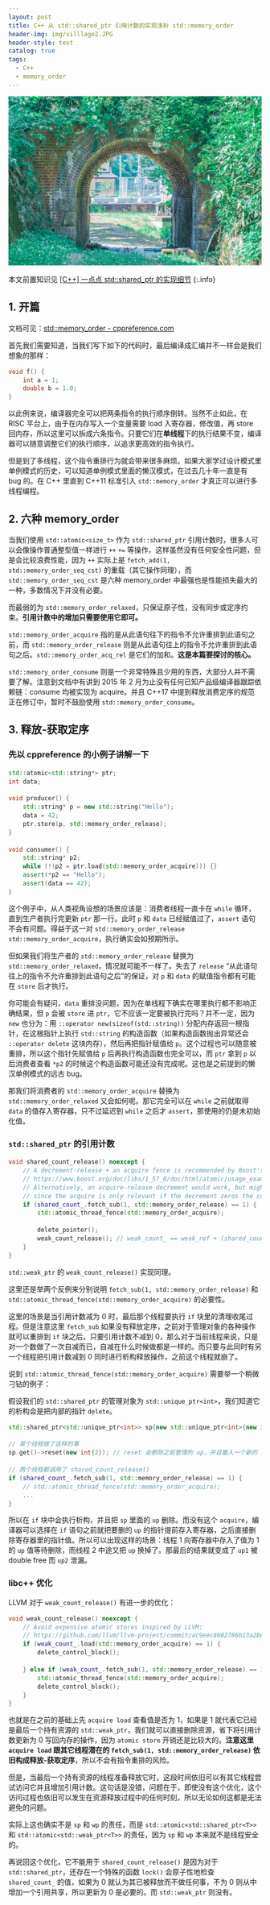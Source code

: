 ```yaml
---
layout: post
title: C++ 从 std::shared_ptr 引用计数的实现浅析 std::memory_order
header-img: img/villlage2.JPG
header-style: text
catalog: true
tags:
  - C++
  - memory_order
---
```


![图片](/img/villlage2.JPG)

本文前置知识见 [[C++] 一点点 std::shared_ptr 的实现细节](https://www.bilibili.com/video/BV1wx421X72W)
{:.info}

## 1. 开篇

文档可见：[std::memory_order - cppreference.com](https://zh.cppreference.com/w/cpp/atomic/memory_order)

首先我们需要知道，当我们写下如下的代码时，最后编译成汇编并不一样会是我们想象的那样：

```cpp
void f() {
    int a = 1;
    double b = 1.0;
}
```

以此例来说，编译器完全可以把两条指令的执行顺序倒转。当然不止如此，在 RISC 平台上，由于在内存写入一个变量需要 load 入寄存器，修改值，再 store 回内存，所以这里可以拆成六条指令。只要它们在**单线程**下的执行结果不变，编译器可以随意调整它们的执行顺序，以追求更高效的指令执行。

但是到了多线程，这个指令重排行为就会带来很多麻烦。如果大家学过设计模式里单例模式的历史，可以知道单例模式里面的懒汉模式，在过去几十年一直是有 bug 的。在 C++ 里直到 C++11 标准引入 `std::memory_order` 才真正可以进行多线程编程。

## 2. 六种 memory_order

当我们使用 `std::atomic<size_t>` 作为 `std::shared_ptr` 引用计数时，很多人可以会像操作普通整型值一样进行 `++` `+=` 等操作，这样虽然没有任何安全性问题，但是会比较浪费性能，因为 `++` 实际上是 `fetch_add(1, std::memory_order_seq_cst)` 的重载（其它操作同理），而 `std::memory_order_seq_cst` 是六种 memory_order 中最强也是性能损失最大的一种，多数情况下并没有必要。

而最弱的为 `std::memory_order_relaxed`，只保证原子性，没有同步或定序约束。**引用计数中的增加只需要使用它即可。**

`std::memory_order_acquire` 指的是从此语句往下的指令不允许重排到此语句之前，而 `std::memory_order_release` 则是从此语句往上的指令不允许重排到此语句之后。`std::memory_order_acq_rel` 是它们的加和。**这是本篇要探讨的核心。**

`std::memory_order_consume` 则是一个非常特殊且少用的东西，大部分人并不需要了解。注意到文档中有讲到 2015 年 2 月为止没有任何已知产品级编译器跟踪依赖链：consume 均被实现为 acquire。并且 C++17 中提到释放消费定序的规范正在修订中，暂时不鼓励使用 `std::memory_order_consume`。

## 3. 释放-获取定序

### 先以 cppreference 的小例子讲解一下

```cpp
std::atomic<std::string*> ptr;
int data;
 
void producer() {
    std::string* p = new std::string("Hello");
    data = 42;
    ptr.store(p, std::memory_order_release);
}
 
void consumer() {
    std::string* p2;
    while (!(p2 = ptr.load(std::memory_order_acquire))) {}
    assert(*p2 == "Hello");
    assert(data == 42);
}
```

这个例子中，从人类视角设想的场景应该是：消费者线程一直卡在 `while` 循环，直到生产者执行完更新 `ptr` 那一行。此时 `p` 和 `data` 已经赋值过了，`assert` 语句不会有问题。得益于这一对 `std::memory_order_release` `std::memory_order_acquire`，执行确实会如预期所示。

但如果我们将生产者的 `std::memory_order_release` 替换为 `std::memory_order_relaxed`，情况就可能不一样了。失去了 `release` “从此语句往上的指令不允许重排到此语句之后”的保证，对 `p` 和 `data` 的赋值指令都有可能在 `store` 后才执行。

你可能会有疑问，`data` 重排没问题，因为在单线程下确实在哪里执行都不影响正确结果，但 `p` 会被 `store` 进 `ptr`，它不应该一定要被执行完吗？并不一定，因为 `new` 也分为：用 `::operator new(sizeof(std::string))` 分配内存返回一根指针，在这根指针上执行 `std::string` 的构造函数（如果构造函数抛出异常还会 `::operator delete` 这块内存），然后再把指针赋值给 `p`。这个过程也可以随意被重排，所以这个指针先赋值给 `p` 后再执行构造函数也完全可以，而 `ptr` 拿到 `p` 以后消费者查看 `*p2` 的时候这个构造函数可能还没有完成呢。这也是之前提到的懒汉单例模式的远古 bug。

那我们将消费者的 `std::memory_order_acquire` 替换为 `std::memory_order_relaxed` 又会如何呢。那它完全可以在 `while` 之前就取得 `data` 的值存入寄存器，只不过延迟到 `while` 之后才 `assert`，那使用的仍是未初始化值。

### `std::shared_ptr` 的引用计数

```cpp
void shared_count_release() noexcept {
    // A decrement-release + an acquire fence is recommended by Boost's documentation:
    // https://www.boost.org/doc/libs/1_57_0/doc/html/atomic/usage_examples.html
    // Alternatively, an acquire-release decrement would work, but might be less efficient
    // since the acquire is only relevant if the decrement zeros the counter.
    if (shared_count_.fetch_sub(1, std::memory_order_release) == 1) {
        std::atomic_thread_fence(std::memory_order_acquire);

        delete_pointer();
        weak_count_release(); // weak_count_ == weak_ref + (shared_count_ != 0)
    }
}
```

`std::weak_ptr` 的 `weak_count_release()` 实现同理。

这里还是举两个反例来分别说明 `fetch_sub(1, std::memory_order_release)` 和 `std::atomic_thread_fence(std::memory_order_acquire)` 的必要性。

这里的场景是当引用计数减为 0 时，最后那个线程要执行 `if` 块里的清理收尾过程。但是注意这里 `fetch_sub` 如果没有释放定序，之前对于管理对象的各种操作就可以重排到 `if` 块之后。只要引用计数不减到 0，那么对于当前线程来说，只是对一个数做了一次自减而已，自减在什么时候做都是一样的。而只要与此同时有另一个线程把引用计数减到 0 同时进行析构释放操作，之前这个线程就崩了。

说到 `std::atomic_thread_fence(std::memory_order_acquire)` 需要举一个稍微刁钻的例子：

假设我们的 `std::shared_ptr` 的管理对象为 `std::unique_ptr<int>`，我们知道它的析构会是把内部的指针 `delete`。

```cpp
std::shared_ptr<std::unique_ptr<int>> sp{new std::unique_ptr<int>{new int{1}}}; // 初始构造了一个 up 值为 1，sp 被两个线程持有

// 某个线程做了这样的事
sp.get()->reset(new int{2}); // reset 会删除之前管理的 up，并且塞入一个新的 up 值为 2

// 两个线程都调用了 shared_count_release()
if (shared_count_.fetch_sub(1, std::memory_order_release) == 1) {
    // std::atomic_thread_fence(std::memory_order_acquire);
    ...
}
```

所以在 `if` 块中会执行析构，并且把 `sp` 里面的 `up` 删除。而没有这个 `acquire`，编译器可以选择在 `if` 语句之前就把要删的 `up` 的指针提前存入寄存器，之后直接删除寄存器里的指针值。所以可以出现这样的场景：线程 1 向寄存器中存入了值为 1 的 `up` 值等待删除，而线程 2 中途又把 `up` 换掉了。那最后的结果就变成了 `up1` 被 double free 而 `up2` 泄漏。

### libc++ 优化

LLVM 对于 `weak_count_release()` 有进一步的优化：

```cpp
void weak_count_release() noexcept {
    // Avoid expensive atomic stores inspired by LLVM:
    // https://github.com/llvm/llvm-project/commit/ac9eec8602786b13a2bea685257d4f25b36030ff
    if (weak_count_.load(std::memory_order_acquire) == 1) {
        delete_control_block();

    } else if (weak_count_.fetch_sub(1, std::memory_order_release) == 1) {
        std::atomic_thread_fence(std::memory_order_acquire);
        delete_control_block();
    }
}
```

也就是在之前的基础上先 `acquire load` 查看值是否为 1，如果是 1 就代表它已经是最后一个持有资源的 `std::weak_ptr`，我们就可以直接删除资源，省下将引用计数更新为 0 写回内存的操作，因为 `atomic store` 开销还是比较大的。**注意这里 `acquire load` 跟其它线程潜在的 `fetch_sub(1, std::memory_order_release)` 依旧构成释放-获取定序**，所以不会有指令重排的风险。

但是，当最后一个持有资源的线程准备释放它时，这段时间依旧可以有其它线程尝试访问它并且增加引用计数。这句话是没错，问题在于，即使没有这个优化，这个访问过程也依旧可以发生在资源释放过程中的任何时刻，所以无论如何这都是无法避免的问题。

实际上这也确实不是 `sp` 和 `wp` 的责任，而是 `std::atomic<std::shared_ptr<T>>` 和 `std::atomic<std::weak_ptr<T>>` 的责任，因为 `sp` 和 `wp` 本来就不是线程安全的。

再说回这个优化，它不能用于 `shared_count_release()` 是因为对于 `std::shared_ptr`，还存在一个特殊的函数 `lock()` 会原子性地检查 `shared_count_` 的值，如果为 0 就认为其已被释放而不做任何事，不为 0 则从中增加一个引用共享，所以更新为 0 是必要的。而 `std::weak_ptr` 则没有。
